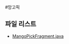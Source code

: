 #망고픽

## 파일 리스트
- [MangoPickFragment.java](/Restaurant/app/src/main/java/com/study/restaurant/fragment/MangoPickFragment.java)